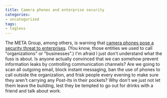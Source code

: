 ```yaml
---
title: Camera phones and enterprise security
categories:
- uncategorized
tags:
- tagless
---
```


The META Group, among others, is warning that [camera phones pose a security threat to
enterprises][1].  (You know, those entities we used to call "organizations" or "businesses".)  I'm afraid I just don't understand what the fuss is about.  Is anyone actually convinced that we can somehow prevent information leaks by controlling communication channels?  Are we going to scan all outgoing email, block instant messaging, ban the use of phones to call outside the organization, and frisk people every evening to make sure they aren't carrying any Post-Its in their pockets?  Why don't we just not let them leave the building, lest they be tempted to go out for drinks with a friend and talk about work.

   [1]: http://domino.metagroup.com/PressHome.nsf/(webPressRelease)/5E841B770B813DCC85256DF70056A60C?OpenDocument

